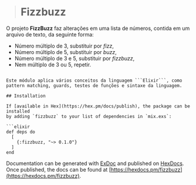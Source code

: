 > # Fizzbuzz

O projeto **FizzBuzz** faz alterações em uma lista de números, contida em um arquivo de texto, da seguinte forma:

 - Número múltiplo de 3, substituir por *fizz*,
 - Número múltiplo de 5, substituir por *buzz*,
 - Número múltiplo de 3 e 5, substituir por *fizzbuzz*,
 - Nem múltiplo de 3 ou 5, repetir.
```

Este módulo aplica vários conceitos da linguagem ```Elixir```, como pattern matching, guards, testes de funções e sintaxe da linguagem.

## Installation

If [available in Hex](https://hex.pm/docs/publish), the package can be installed
by adding `fizzbuzz` to your list of dependencies in `mix.exs`:

```elixir
def deps do
  [
    {:fizzbuzz, "~> 0.1.0"}
  ]
end
```

Documentation can be generated with [ExDoc](https://github.com/elixir-lang/ex_doc)
and published on [HexDocs](https://hexdocs.pm). Once published, the docs can
be found at [https://hexdocs.pm/fizzbuzz](https://hexdocs.pm/fizzbuzz).

